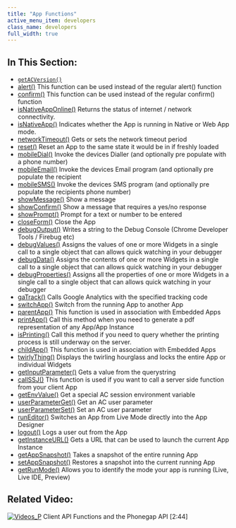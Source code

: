 ```yaml
---
title: "App Functions"
active_menu_item: developers
class_name: developers
full_width: true
---
```



## In This Section:

 - [`getACVersion()`](/developers/documentation/scripting-apis/client-api/app-functions/getacversion)
 - [alert()](/developers/documentation/scripting-apis/client-api/app-functions/refalert)
    This function can be used instead of the regular alert() function
 - [confirm()](/developers/documentation/scripting-apis/client-api/app-functions/confirm)
    This function can be used instead of the regular confirm() function
 - [isNativeAppOnline()](/developers/documentation/scripting-apis/client-api/app-functions/isnativeapponline)
    Returns the status of internet / network connectivity.
 - [isNativeApp()](/developers/documentation/scripting-apis/client-api/app-functions/isnativeapp)
    Indicates whether the App is running in Native or Web App mode.
 - [networkTimeout()](/developers/documentation/scripting-apis/client-api/app-functions/setnetworktimeout)
    Gets or sets the network timeout period
 - [reset()](/developers/documentation/scripting-apis/client-api/app-functions/refreset)
    Reset an App to the same state it would be in if freshly loaded
 - [mobileDial()](/developers/documentation/scripting-apis/client-api/app-functions/mobiledial)
    Invoke the devices Dialler (and optionally pre populate with a phone number)
 - [mobileEmail()](/developers/documentation/scripting-apis/client-api/app-functions/mobileemail)
    Invoke the devices Email program (and optionally pre populate the recipient
 - [mobileSMS()](/developers/documentation/scripting-apis/client-api/app-functions/mobilesms)
    Invoke the devices SMS program (and optionally pre populate the recipients phone number)
 - [showMessage()](/developers/documentation/scripting-apis/client-api/app-functions/showmessage)
    Show a message
 - [showConfirm()](/developers/documentation/scripting-apis/client-api/app-functions/showconfirm)
    Show a message that requires a yes/no response
 - [showPrompt()](/developers/documentation/scripting-apis/client-api/app-functions/showprompt)
    Prompt for a text or number to be entered
 - [closeForm()](/developers/documentation/scripting-apis/client-api/app-functions/closeform)
    Close the App
 - [debugOutput()](/developers/documentation/scripting-apis/client-api/app-functions/debugoutput)
    Writes a string to the Debug Console (Chrome Developer Tools / Firebug etc)
 - [debugValues()](/developers/documentation/scripting-apis/client-api/app-functions/debugvalues)
    Assigns the values of one or more Widgets in a single call to a single object that can allows quick watching in your debugger
 - [debugData()](/developers/documentation/scripting-apis/client-api/app-functions/debugdata)
    Assigns the contents of one or more Widgets in a single call to a single object that can allows quick watching in your debugger
 - [debugProperties()](/developers/documentation/scripting-apis/client-api/app-functions/debugproperties)
    Assigns all the properties of one or more Widgets in a single call to a single object that can allows quick watching in your debugger
 - [gaTrack()](/developers/documentation/scripting-apis/client-api/app-functions/gatrack)
    Calls Google Analytics with the specified tracking code
 - [switchApp()](/developers/documentation/scripting-apis/client-api/app-functions/switchapp)
    Switch from the running App to another App
 - [parentApp()](/developers/documentation/scripting-apis/client-api/app-functions/parentapp)
    This function is used in association with Embedded Apps
 - [printApp()](/developers/documentation/scripting-apis/client-api/app-functions/printapp)
    Call this method when you need to generate a pdf representation of any App/App Instance
 - [isPrinting()](/developers/documentation/scripting-apis/client-api/app-functions/isprinting)
    Call this method if you need to query whether the printing process is still underway on the server.
 - [childApp()](/developers/documentation/scripting-apis/client-api/app-functions/childapp)
    This function is used in association with Embedded Apps
 - [twirlyThing()](/developers/documentation/scripting-apis/client-api/app-functions/twirlything)
    Displays the twirling hourglass and locks the entire App or individual Widgets
 - [getInputParameter()](/developers/documentation/scripting-apis/client-api/app-functions/getinputparameter)
    Gets a value from the querystring
 - [callSSJ()](/developers/documentation/scripting-apis/client-api/app-functions/callservice)
    This function is used if you want to call a server side function from your client App
 - [getEnvValue()](/developers/documentation/scripting-apis/client-api/app-functions/getenvvalue)
    Get a special AC session environment variable
 - [userParameterGet()](/developers/documentation/scripting-apis/client-api/app-functions/userparameterget)
    Get an AC user parameter
 - [userParameterSet()](/developers/documentation/scripting-apis/client-api/app-functions/userparameterset)
    Set an AC user parameter
 - [runEditor()](/developers/documentation/scripting-apis/client-api/app-functions/runeditor)
    Switches an App from Live Mode directly into the App Designer
 - [logout()](/developers/documentation/scripting-apis/client-api/app-functions/logout)
    Logs a user out from the App
 - [getInstanceURL()](/developers/documentation/scripting-apis/client-api/app-functions/getinstanceurl)
    Gets a URL that can be used to launch the current App Instance
 - [getAppSnapshot()](/developers/documentation/scripting-apis/client-api/app-functions/getappsnapshot)
    Takes a snapshot of the entire running App
 - [setAppSnapshot()](/developers/documentation/scripting-apis/client-api/app-functions/setappsnapshot)
    Restores a snapshot into the current running App
 - [getRunMode()](/developers/documentation/scripting-apis/client-api/app-functions/getrunmode)
    Allows you to identify the mode your app is running (Live, Live IDE, Preview)

## Related Video:

[![Videos\_P](/img/docs/videos_p.png)](http://www.youtube.com/v/jgBOqAV--rU?autoplay=1&hd=1&fs=1&showsearch=0&rel=0&) Client API Functions and the Phonegap API [2:44]

